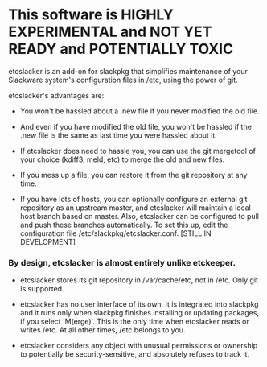 # This software is HIGHLY EXPERIMENTAL and NOT YET READY and POTENTIALLY TOXIC

etcslacker is an add-on for slackpkg that simplifies maintenance of your
Slackware system's configuration files in /etc, using the power of git.

etcslacker's advantages are:

* You won't be hassled about a .new file if you never modified the old file.

* And even if you have modified the old file, you won't be hassled if the
.new file is the same as last time you were hassled about it.

* If etcslacker does need to hassle you, you can use the git mergetool of your
choice (kdiff3, meld, etc) to merge the old and new files.

* If you mess up a file, you can restore it from the git repository at any time.

* If you have lots of hosts, you can optionally configure an external git
repository as an upstream master, and etcslacker will maintain a local host
branch based on master.  Also, etcslacker can be configured to pull and push
these branches automatically.  To set this up, edit the configuration file
/etc/slackpkg/etcslacker.conf.  [STILL IN DEVELOPMENT]

### By design, etcslacker is almost entirely unlike etckeeper.

* etcslacker stores its git repository in /var/cache/etc, not in /etc.
Only git is supported.

* etcslacker has no user interface of its own.  It is integrated into slackpkg
and it runs only when slackpkg finishes installing or updating packages, if you
select 'M(erge)'.  This is the only time when etcslacker reads or writes /etc.
At all other times, /etc belongs to you.

* etcslacker considers any object with unusual permissions or ownership to
potentially be security-sensitive, and absolutely refuses to track it.
